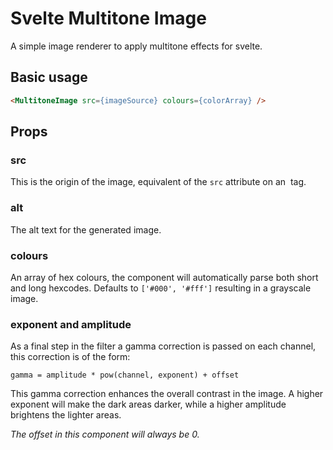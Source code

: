 # Svelte Multitone Image

A simple image renderer to apply multitone effects for svelte.

## Basic usage

```html
<MultitoneImage src={imageSource} colours={colorArray} />
```


## Props

### src

This is the origin of the image, equivalent of the `src` attribute on an <img> tag.

### alt

The alt text for the generated image.

### colours

An array of hex colours, the component will automatically parse both short and long hexcodes.
Defaults to `['#000', '#fff']` resulting in a grayscale image.

### exponent and amplitude

As a final step in the filter a gamma correction is passed on each channel, this correction is of the form:

```gamma = amplitude * pow(channel, exponent) + offset```

This gamma correction enhances the overall contrast in the image. A higher exponent will make the dark areas darker, while a higher amplitude brightens the lighter areas.

_The offset in this component will always be 0._
